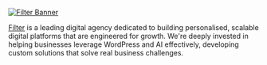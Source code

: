 [![Filter Banner](https://filter-sigs.s3.eu-west-2.amazonaws.com/github-banner.png)](https://filter.agency)

[Filter](https://filter.agency/) is a leading digital agency dedicated to building personalised, scalable digital platforms that are engineered for growth. We're deeply invested in helping businesses leverage WordPress and AI effectively, developing custom solutions that solve real business challenges.
